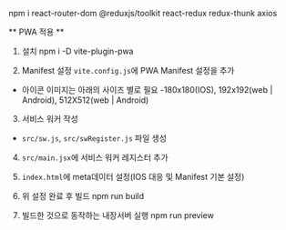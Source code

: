 npm i react-router-dom @reduxjs/toolkit react-redux redux-thunk axios

** PWA 적용 **
1. 설치
npm i -D vite-plugin-pwa

2. Manifest 설정
  `vite.config.js`에 PWA Manifest 설정을 추가
  - 아이콘 이미지는 아래의 사이즈 별로 필요
     -180x180(IOS), 192x192(web | Android), 512X512(web | Android)

3. 서비스 워커 작성
  - `src/sw.js`, `src/swRegister.js` 파일 생성

4. `src/main.jsx`에 서비스 워커 레지스터 추가

5. `index.html`에 meta데이터 설정(IOS 대응 및 Manifest 기본 설정)

6. 위 설정 완료 후 빌드
    npm run build

7. 빌드한 것으로 동작하는 내장서버 실행
   npm run preview
